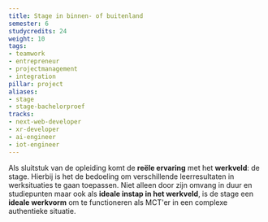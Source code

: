 ```yaml
---
title: Stage in binnen- of buitenland
semester: 6
studycredits: 24
weight: 10
tags:
- teamwork
- entrepreneur
- projectmanagement
- integration
pillar: project
aliases:
- stage
- stage-bachelorproef
tracks:
- next-web-developer
- xr-developer
- ai-engineer
- iot-engineer
---
```

Als sluitstuk van de opleiding komt de **reële ervaring** met het **werkveld**: de stage. Hierbij is het de bedoeling om verschillende leerresultaten in werksituaties te gaan toepassen. Niet alleen door zijn omvang in duur en studiepunten maar ook als **ideale instap in het werkveld**, is de stage een **ideale werkvorm** om te functioneren als MCT'er in een complexe authentieke situatie.
